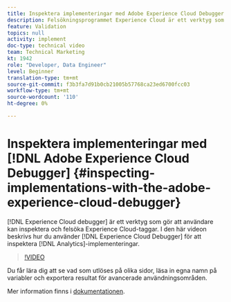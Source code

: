 ```yaml
---
title: Inspektera implementeringar med Adobe Experience Cloud Debugger
description: Felsökningsprogrammet Experience Cloud är ett verktyg som gör att användare kan inspektera och felsöka Experience Cloud-taggar. Den här videon handlar om hur du använder Experience Cloud Debugger för att inspektera Analytics-implementeringar.
feature: Validation
topics: null
activity: implement
doc-type: technical video
team: Technical Marketing
kt: 1942
role: "Developer, Data Engineer"
level: Beginner
translation-type: tm+mt
source-git-commit: f3b3fa7d91b0cb21005b57768ca23ed6700fcc03
workflow-type: tm+mt
source-wordcount: '110'
ht-degree: 0%

---
```



# Inspektera implementeringar med [!DNL Adobe Experience Cloud Debugger] {#inspecting-implementations-with-the-adobe-experience-cloud-debugger}

[!DNL Experience Cloud debugger] är ett verktyg som gör att användare kan inspektera och felsöka Experience Cloud-taggar. I den här videon beskrivs hur du använder [!DNL Experience Cloud Debugger] för att inspektera [!DNL Analytics]-implementeringar.

>[!VIDEO](https://video.tv.adobe.com/v/23878/?quality=12)

Du får lära dig att se vad som utlöses på olika sidor, läsa in egna namn på variabler och exportera resultat för avancerade användningsområden.

Mer information finns i [dokumentationen](https://marketing.adobe.com/resources/help/en_US/experience-cloud-debugger/experience-cloud-debugger.html).
